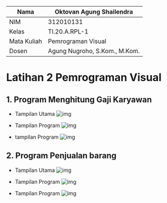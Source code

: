 | Nama        | Oktovan Agung Shailendra      |
| ----------- | ----------------------------- |
| NIM         | 312010131                     |
| Kelas       | TI.20.A.RPL-1                 |
| Mata Kuliah | Pemrograman Visual            |
| Dosen       | Agung Nugroho, S.Kom., M.Kom. |

# Latihan 2 Pemrograman Visual

## 1. Program Menghitung Gaji Karyawan

- Tampilan Utama
  ![img](Gambar/gaji1.png)

- Tampilan Program
  ![img](Gambar/gaji2.png)

- tampilan Program
  ![img](Gambar/gaji3.png)

## 2. Program Penjualan barang

- Tampilan Utama
  ![img](Gambar/barang1.png)

- Tampilan Program
  ![img](Gambar/barang2.png)

- Tampilan Program
  ![img](Gambar/barang3.png)
